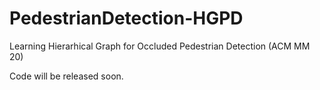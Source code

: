 # PedestrianDetection-HGPD
Learning Hierarhical Graph for Occluded Pedestrian Detection (ACM MM 20)

Code will be released soon.
